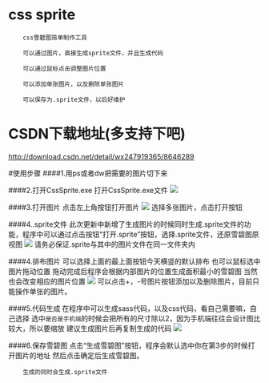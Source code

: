 # css sprite

        css雪碧图简单制作工具

        可以通过图片，直接生成sprite文件，并且生成代码

        可以通过鼠标点击调整图片位置

		可以添加单张图片，以及删除单张图片

		可以保存为.sprite文件，以后好维护

# CSDN下载地址(多支持下吧)

http://download.csdn.net/detail/wx247919365/8646289

#使用步骤
####1.用ps或者dw把需要的图片切下来
    
####2.打开CssSprite.exe
        打开CssSprite.exe文件
![](http://images.cnitblog.com/blog2015/395765/201505/041725599238284.png)

####3.打开图片
        点击左上角按钮打开图片
![](http://images.cnitblog.com/blog2015/395765/201504/281722039272065.png)
        选择多张图片，点击打开按钮

####4..sprite文件
		此次更新中新增了生成图片的时候同时生成.sprite文件的功能，程序中可以通过点击按钮“打开.sprite”按钮，选择.sprite文件，还原雪碧图原视图
![](http://images.cnitblog.com/blog2015/395765/201505/041734256105493.png)
		请务必保证.sprite与其中的图片文件在同一文件夹内

####4.排布图片
        可以选择上面的最上面按钮今天横竖的默认排布
        也可以鼠标选中图片拖动位置
        拖动完成后程序会根据内部图片的位置生成面积最小的雪碧图
        当然也会改变相应的图片位置
![](http://images.cnitblog.com/blog2015/395765/201505/041728128768400.png)
		可以点击+，-号图片按钮添加以及删除图片，目前只能操作单张的图片。

####5.代码生成
        在程序中可以生成sass代码，以及css代码，看自己需要嘛，自己选择
        选中`是否是手机端`的时候会把所有的尺寸除以2，因为手机端往往会设计图比较大，所以要缩放
        建议生成图片后再复制生成的代码
![](http://images.cnitblog.com/blog2015/395765/201505/041735219541281.png)

####6.保存雪碧图
        点击“生成雪碧图”按钮，程序会默认选中你在第3步的时候打开图片的地址
        然后点击确定后生成雪碧图。

		生成的同时会生成.sprite文件



